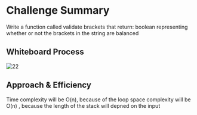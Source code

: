 
# Challenge Summary

Write a function called validate brackets that return: boolean
representing whether or not the  brackets in the string are
 balanced

## Whiteboard Process
![22](https://user-images.githubusercontent.com/90922969/160914146-7db16461-e695-4a6f-909f-548783a25b89.jpg)


## Approach & Efficiency

Time complexity will be O(n), because of the loop 
space complexity will be O(n) , because the length of the stack will depned on the input

